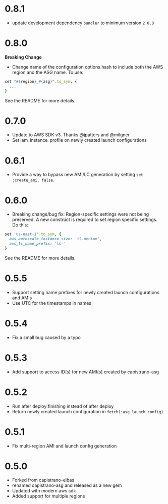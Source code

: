 # 0.8.1

* update development dependency `bundler` to minimum version `2.0.0`

# 0.8.0
**Breaking Change**
* Change name of the configuration options hash to include both the AWS region and
  the ASG name. To use:

```ruby
set "#{region}_#{asg}".to_sym, {
  ...
}
```

See the README for more details.

# 0.7.0

* Update to AWS SDK v3. Thanks @jpatters and @milgner
* Set iam_instance_profile on newly created launch configurations

# 0.6.1

* Provide a way to bypass new AMI/LC generation by setting `set :create_ami, false`.

# 0.6.0

* Breaking change/bug fix: Region-specific settings were not being preserved. A
  new construct is required to set region specific settings. Do this:

```ruby
set 'us-east-1'.to_sym, {
  aws_autoscale_instance_size: 't2.medium',
  aws_lc_name_prefix: 'lc-'
}
```

See the README for more details.

# 0.5.5

* Support setting name prefixes for newly created launch configurations and AMIs
* Use UTC for the timestamps in names

# 0.5.4

* Fix a small bug caused by a typo

# 0.5.3

* Add support to access ID(s) for new AMI(s) created by capistrano-asg

# 0.5.2

* Run after deploy:finishing instead of after deploy
* Return newly created launch configuration in `fetch(:asg_launch_config)`

# 0.5.1

* Fix multi-region AMI and launch config generation

# 0.5.0

* Forked from capistrano-elbas
* renamed capistrano-asg and released as a new gem
* Updated with modern aws sdk
* Added support for multiple regions

